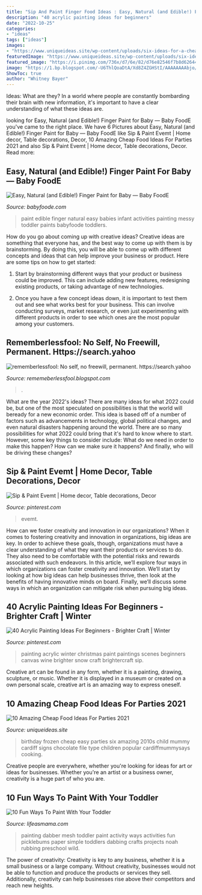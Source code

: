 ```yaml
---
title: "Sip And Paint Finger Food Ideas : Easy, Natural (and Edible!) Finger Paint For Baby — Baby Foode"
description: "40 acrylic painting ideas for beginners"
date: "2022-10-25"
categories:
- "ideas"
tags: ["ideas"]
images:
- "https://www.uniqueideas.site/wp-content/uploads/six-ideas-for-a-cheap-and-easy-frozen-birthday-party-cardiff-mummy-2.jpg"
featuredImage: "https://www.uniqueideas.site/wp-content/uploads/six-ideas-for-a-cheap-and-easy-frozen-birthday-party-cardiff-mummy-2.jpg"
featured_image: "https://i.pinimg.com/736x/d7/6e/82/d76e82546f7b8d6264425f09a7687e78.jpg"
image: "https://1.bp.blogspot.com/-U6ThlQoaDtA/Xd8Z4ZGHStI/AAAAAAAAbjo/_4DCsnRQQ_QmusNIbUK-RzHl0ScQ9LOlACLcBGAsYHQ/w1200-h630-p-k-no-nu/Untitled27.png"
ShowToc: true
author: "Whitney Bayer"
---
```



Ideas: What are they?
In a world where people are constantly bombarding their brain with new information, it's important to have a clear understanding of what these ideas are.

	

		
looking for Easy, Natural (and Edible!) Finger Paint for Baby — Baby FoodE you've came to the right place. We have 6 Pictures about Easy, Natural (and Edible!) Finger Paint for Baby — Baby FoodE like Sip &amp; Paint Evemt | Home decor, Table decorations, Decor, 10 Amazing Cheap Food Ideas For Parties 2021 and also Sip &amp; Paint Evemt | Home decor, Table decorations, Decor. Read more:
		
    
## Easy, Natural (and Edible!) Finger Paint For Baby — Baby FoodE

<img loading=lazy src="http://static1.squarespace.com/static/51f87ff0e4b0cdf15da4952e/t/58064ea6e58c623344a08a8d/1476808363818/Easy%2C+Natural+(and+Edible!)+Finger+Paint+for+Baby?format=1000w" onerror="this.onerror=null;this.src='https://tse3.mm.bing.net/th?id=OIP.8LQX4V5hi5R9Tr4-7wbhkQHaLH&amp;pid=15.1';" alt="Easy, Natural (and Edible!) Finger Paint for Baby — Baby FoodE">

_Source: babyfoode.com_

>paint edible finger natural easy babies infant activities painting messy toddler paints babyfoode toddlers. 

	

How do you go about coming up with creative ideas?
Creative ideas are something that everyone has, and the best way to come up with them is by brainstorming. By doing this, you will be able to come up with different concepts and ideas that can help improve your business or product. Here are some tips on how to get started:
1. Start by brainstorming different ways that your product or business could be improved. This can include adding new features, redesigning existing products, or taking advantage of new technologies.

2. Once you have a few concept ideas down, it is important to test them out and see what works best for your business. This can involve conducting surveys, market research, or even just experimenting with different products in order to see which ones are the most popular among your customers.


    
## Rememberlessfool: No Self, No Freewill, Permanent. Https://search.yahoo

<img loading=lazy src="https://1.bp.blogspot.com/-U6ThlQoaDtA/Xd8Z4ZGHStI/AAAAAAAAbjo/_4DCsnRQQ_QmusNIbUK-RzHl0ScQ9LOlACLcBGAsYHQ/w1200-h630-p-k-no-nu/Untitled27.png" onerror="this.onerror=null;this.src='https://tse3.mm.bing.net/th?id=OIP.kDKNfe5q211Mz4NmgKGKMwHaD4&amp;pid=15.1';" alt="rememberlessfool: No self, no freewill, permanent. https://search.yahoo">

_Source: rememeberlessfool.blogspot.com_

>. 

	

What are the year 2022's ideas?
There are many ideas for what 2022 could be, but one of the most speculated on possibilities is that the world will beready for a new economic order. This idea is based off of a number of factors such as advancements in technology, global political changes, and even natural disasters happening around the world. There are so many possibilities for what 2022 could bring that it's hard to know where to start. However, some key things to consider include: What do we need in order to make this happen? How can we make sure it happens? And finally, who will be driving these changes?

    
## Sip &amp; Paint Evemt | Home Decor, Table Decorations, Decor

<img loading=lazy src="https://i.pinimg.com/736x/d7/6e/82/d76e82546f7b8d6264425f09a7687e78.jpg" onerror="this.onerror=null;this.src='https://tse3.mm.bing.net/th?id=OIP.hI1Fky0pxfubf7fm3p1AmwHaHa&amp;pid=15.1';" alt="Sip &amp; Paint Evemt | Home decor, Table decorations, Decor">

_Source: pinterest.com_

>evemt. 

	

How can we foster creativity and innovation in our organizations?
When it comes to fostering creativity and innovation in organizations, big ideas are key. In order to achieve these goals, though, organizations must have a clear understanding of what they want their products or services to do. They also need to be comfortable with the potential risks and rewards associated with such endeavors.
In this article, we’ll explore four ways in which organizations can foster creativity and innovation. We’ll start by looking at how big ideas can help businesses thrive, then look at the benefits of having innovative minds on board. Finally, we’ll discuss some ways in which an organization can mitigate risk when pursuing big ideas.

    
## 40 Acrylic Painting Ideas For Beginners - Brighter Craft | Winter

<img loading=lazy src="https://i.pinimg.com/originals/14/91/e4/1491e497df351c63536579e86cb203f7.jpg" onerror="this.onerror=null;this.src='https://tse4.mm.bing.net/th?id=OIP.MbOd_X5KHNqir9DYkyqtIgHaJ4&amp;pid=15.1';" alt="40 Acrylic Painting Ideas For Beginners - Brighter Craft | Winter">

_Source: pinterest.com_

>painting acrylic winter christmas paint paintings scenes beginners canvas wine brighter snow craft brightercraft sip. 

	

Creative art can be found in any form, whether it is a painting, drawing, sculpture, or music. Whether it is displayed in a museum or created on a own personal scale, creative art is an amazing way to express oneself.

    
## 10 Amazing Cheap Food Ideas For Parties 2021

<img loading=lazy src="https://www.uniqueideas.site/wp-content/uploads/six-ideas-for-a-cheap-and-easy-frozen-birthday-party-cardiff-mummy-2.jpg" onerror="this.onerror=null;this.src='https://tse3.mm.bing.net/th?id=OIP.4LZwIO8cumqVgyLFuWf3uAHaJ4&amp;pid=15.1';" alt="10 Amazing Cheap Food Ideas For Parties 2021">

_Source: uniqueideas.site_

>birthday frozen cheap easy parties six amazing 2010s child mummy cardiff signs chocolate file type children popular cardiffmummysays cooking. 

	

Creative people are everywhere, whether you're looking for ideas for art or ideas for businesses. Whether you're an artist or a business owner, creativity is a huge part of who you are.

    
## 10 Fun Ways To Paint With Your Toddler

<img loading=lazy src="http://lifeasmama.com/wp-content/uploads/2015/03/dabber-painting-LAM.jpg" onerror="this.onerror=null;this.src='https://tse2.mm.bing.net/th?id=OIP.mS92anAzIwMxH3PYIgZdFwHaLL&amp;pid=15.1';" alt="10 Fun Ways To Paint With Your Toddler">

_Source: lifeasmama.com_

>painting dabber mesh toddler paint activity ways activities fun picklebums paper simple toddlers dabbing crafts projects noah rubbing preschool wild. 

	

The power of creativity:
Creativity is key to any business, whether it is a small business or a large company. Without creativity, businesses would not be able to function and produce the products or services they sell. Additionally, creativity can help businesses rise above their competitors and reach new heights.


